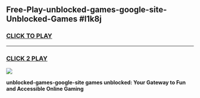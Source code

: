 
## Free-Play-unblocked-games-google-site-Unblocked-Games #l1k8j
<h3>
<a href="https://news.freeplayer.one?title=unblocked-games-google-site&ref=8M">CLICK TO PLAY</a></h3>
<hr>

<h3>
<a href="https://news.freeplayer.one?title=unblocked-games-google-site&ref=8M">CLICK 2 PLAY</a>
  
</h3>

<a href="https://news.freeplayer.one?title=unblocked-games-google-site&ref=8M"><img src="https://clearcache.store/games.png"></a>


**unblocked-games-google-site games unblocked: Your Gateway to Fun and Accessible Online Gaming**
